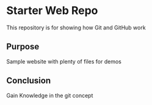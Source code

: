 # Starter Web Repo

This repository is for showing how Git and GitHub work

## Purpose

Sample website with plenty of files for demos

## Conclusion
Gain Knowledge in the git concept
